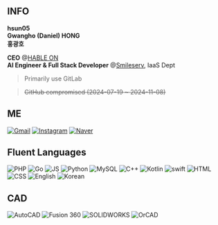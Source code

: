 ## INFO
**hsun05**  
**Gwangho (Daniel) HONG**  
**홍광호**

**CEO** @[HABLE ON](https://hableon.com/)  
**AI Engineer & Full Stack Developer** @[Smileserv](https://iwinv.kr/), IaaS Dept

> Primarily use GitLab

> ~~GitHub compromised (2024-07-19 ~ 2024-11-08)~~


## ME
[![Gmail](https://img.shields.io/badge/gwangho.hong05-EA4335?style=for-the-badge&logo=gmail&logoColor=fff)](mailto:hsun05@hableon.com)
[![Instagram](https://img.shields.io/badge/@hsun05-E4405F?style=for-the-badge&logo=instagram&logoColor=fff)](https://instagram.com/hsun05)
[![Naver](https://img.shields.io/badge/홍광호-03C75A?style=for-the-badge&logo=naver&logoColor=fff)](https://search.naver.com/search.naver?where=nexearch&sm=tab_etc&mra=bjky&pkid=1&os=32008205&qvt=0&query=%ED%99%8D%EA%B4%91%ED%98%B8)

## Fluent Languages
![PHP](https://img.shields.io/badge/PHP-777BB4?style=for-the-badge&logo=php&logoColor=fff)
![Go](https://img.shields.io/badge/Go-00ADD8?style=for-the-badge&logo=go&logoColor=fff)
![JS](https://img.shields.io/badge/JavaScript-F7DF1E?style=for-the-badge&logo=javascript&logoColor=fff)
![Python](https://img.shields.io/badge/Python-3776AB?style=for-the-badge&logo=python&logoColor=fff)
![MySQL](https://img.shields.io/badge/MySQL-4479A1?style=for-the-badge&logo=mysql&logoColor=fff)
![C++](https://img.shields.io/badge/C++-00599C?style=for-the-badge&logo=c++&logoColor=fff)
![Kotlin](https://img.shields.io/badge/Kotlin-7F52FF?style=for-the-badge&logo=kotlin&logoColor=fff)
![swift](https://img.shields.io/badge/Swift-F05138?style=for-the-badge&logo=swift&logoColor=fff)
![HTML](https://img.shields.io/badge/HTML5-E34F26?style=for-the-badge&logo=html5&logoColor=fff)
![CSS](https://img.shields.io/badge/css3-1572B6?style=for-the-badge&logo=css3&logoColor=fff)
![English](https://img.shields.io/badge/English-000000?style=for-the-badge&logo=googleearth&logoColor=fff)
![Korean](https://img.shields.io/badge/Korean-000000?style=for-the-badge&logo=googleearth&logoColor=fff)

## CAD
![AutoCAD](https://img.shields.io/badge/AUTOCAD-000000?style=for-the-badge&logo=autodesk&logoColor=fff)
![Fusion 360](https://img.shields.io/badge/FUSION_360-000000?style=for-the-badge&logo=autodesk&logoColor=fff)
![SOLIDWORKS](https://img.shields.io/badge/SOLIDWORKS-005386?style=for-the-badge&logo=dassaultsystemes&logoColor=fff)
![OrCAD](https://img.shields.io/badge/OrCAD-03234B?style=for-the-badge&logo=stmicroelectronics&logoColor=fff)
